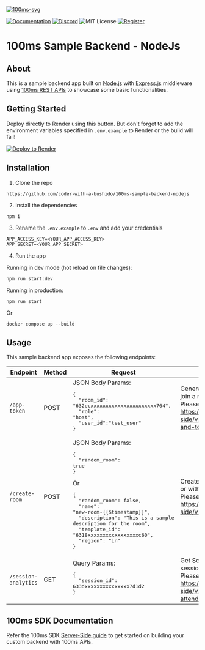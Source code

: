 [![100ms-svg](https://user-images.githubusercontent.com/93931528/205858417-8c0a0d1b-2d46-4710-9316-7418092fd3d6.svg)](https://100ms.live/)

[![Documentation](https://img.shields.io/badge/Read-Documentation-blue)](https://www.100ms.live/docs/server-side/v2/introduction/basics)
[![Discord](https://img.shields.io/discord/843749923060711464?label=Join%20on%20Discord)](https://100ms.live/discord)
![MIT License](https://img.shields.io/badge/license-MIT-blue)
[![Register](https://img.shields.io/badge/Contact-Know%20More-blue)](https://dashboard.100ms.live/register)

# 100ms Sample Backend - NodeJs

## About
This is a sample backend app built on [Node.js](https://nodejs.org/en/) with [Express.js](https://expressjs.com/) middleware using [100ms REST APIs](https://www.100ms.live/docs/server-side/v2/introduction/request-and-response) to showcase some basic functionalities.

## Getting Started
Deploy directly to Render using this button. But don't forget to add the environment variables specified in `.env.example` to Render or the build will fail!

[![Deploy to Render](https://render.com/images/deploy-to-render-button.svg)](https://render.com/deploy?repo=https://github.com/coder-with-a-bushido/100ms-sample-backend-nodejs)

## Installation
1. Clone the repo

`https://github.com/coder-with-a-bushido/100ms-sample-backend-nodejs`

2. Install the dependencies

`npm i`

3. Rename the `.env.example` to `.env` and add your credentials

```
APP_ACCESS_KEY=<YOUR_APP_ACCESS_KEY>
APP_SECRET=<YOUR_APP_SECRET>
```

4. Run the app

Running in dev mode (hot reload on file changes):

`npm run start:dev`

Running in production:

`npm run start`

Or

`docker compose up --build`

## Usage

This sample backend app exposes the following endpoints:

| Endpoint | Method | Request | Description |
|---|---|---|---|
| `/app-token` | POST |JSON Body Params:<pre>{<br>&nbsp;&nbsp;"room_id": "632ecxxxxxxxxxxxxxxxxxxxxxx764",<br>&nbsp;&nbsp;"role": "host",<br>&nbsp;&nbsp;"user_id":"test_user"<br>}</pre>| Generate an auth token for a peer to join a room.<br>Please refer to https://www.100ms.live/docs/server-side/v2/introduction/authentication-and-tokens |
| `/create-room` | POST | JSON Body Params:<pre>{<br>&nbsp;&nbsp;"random_room": true<br>}</pre>Or<pre>{<br>&nbsp;&nbsp;"random_room": false,<br>&nbsp;&nbsp;"name": "new-room-{{$timestamp}}",<br>&nbsp;&nbsp;"description": "This is a sample description for the room",<br>&nbsp;&nbsp;"template_id": "6318xxxxxxxxxxxxxxxxxc60",<br>&nbsp;&nbsp;"region": "in"<br>}</pre>| Create a new room, either randomly or with the requested configuration.<br>Please refer to https://www.100ms.live/docs/server-side/v2/Rooms/create-via-api |
| `/session-analytics` | GET | Query Params:<pre>{<br>&nbsp;&nbsp;"session_id": 633dxxxxxxxxxxxxxxx7d1d2<br>}</pre>| Get Session Analytics for a specific session (like attendance).<br>Please refer to https://www.100ms.live/docs/server-side/v2/Sessions/example-build-attendance |

## 100ms SDK Documentation
Refer the 100ms SDK [Server-Side guide](https://www.100ms.live/docs/server-side/v2/introduction/basics) to get started on building your custom backend with 100ms APIs.
